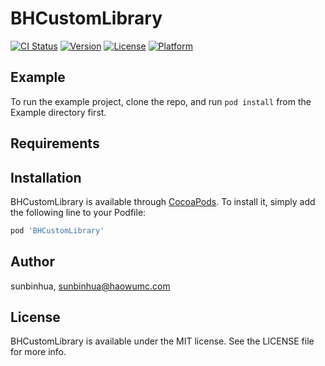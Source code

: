 # BHCustomLibrary

[![CI Status](https://img.shields.io/travis/sunbinhua/BHCustomLibrary.svg?style=flat)](https://travis-ci.org/sunbinhua/BHCustomLibrary)
[![Version](https://img.shields.io/cocoapods/v/BHCustomLibrary.svg?style=flat)](https://cocoapods.org/pods/BHCustomLibrary)
[![License](https://img.shields.io/cocoapods/l/BHCustomLibrary.svg?style=flat)](https://cocoapods.org/pods/BHCustomLibrary)
[![Platform](https://img.shields.io/cocoapods/p/BHCustomLibrary.svg?style=flat)](https://cocoapods.org/pods/BHCustomLibrary)

## Example

To run the example project, clone the repo, and run `pod install` from the Example directory first.

## Requirements

## Installation

BHCustomLibrary is available through [CocoaPods](https://cocoapods.org). To install
it, simply add the following line to your Podfile:

```ruby
pod 'BHCustomLibrary'
```

## Author

sunbinhua, sunbinhua@haowumc.com

## License

BHCustomLibrary is available under the MIT license. See the LICENSE file for more info.
